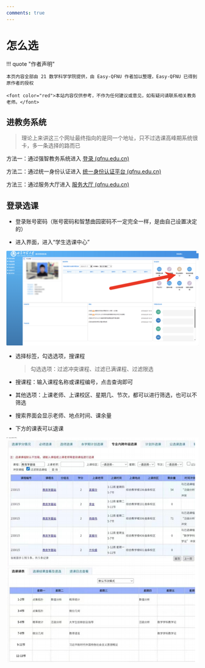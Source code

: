 ```yaml
---
comments: true
---
```


# 怎么选

!!! quote "作者声明"

    本页内容全部由 21 数学科学学院提供，由 Easy-QFNU 作者加以整理，Easy-QFNU 已得到原作者的授权

    <font color="red">本站内容仅供参考，不作为任何建议或意见，如有疑问请联系相关教务老师。</font>

## 进教务系统

> 理论上来讲这三个网址最终指向的是同一个地址，只不过选课高峰期系统很卡，多一条选择的路而已

方法一：通过强智教务系统进入 [登录 (qfnu.edu.cn)](https://zhjw.qfnu.edu.cn/#/)

方法二：通过统一身份认证进入 [统一身份认证平台 (qfnu.edu.cn)](http://ids.qfnu.edu.cn/authserver/login?service=https%3A%2F%2Fzhjw.qfnu.edu.cn%2Fsso.jsp%23%2F#/)

方法三：通过服务大厅进入 [服务大厅 (qfnu.edu.cn)](http://ehall.qfnu.edu.cn/new/index.html)

## 登录选课

- 登录账号密码（账号密码和智慧曲园密码不一定完全一样，是由自己设置决定的）

- 进入界面，进入“学生选课中心”

![image-20240717003722072](image-20240717003722072.png)

- 选择标签，勾选选项，搜课程

  > 勾选选项：过滤冲突课程、过滤已满课程、过滤限选

- 搜课程：输入课程名称或课程编号，点击查询即可
- 其他选项：上课老师、上课校区、星期几、节次，都可以进行筛选，也可以不筛选
- 搜索界面会显示老师、地点时间、课余量
- 下方的课表可以退课

![image-20240717004148078](image-20240717004148078.png)
